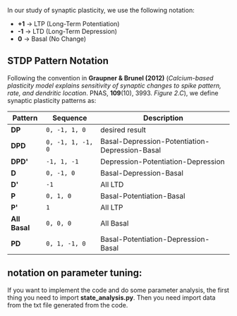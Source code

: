 In our study of synaptic plasticity, we use the following notation:

- **+1** → LTP (Long-Term Potentiation)  
- **-1** → LTD (Long-Term Depression)  
- **0** → Basal (No Change)

## STDP Pattern Notation

Following the convention in **Graupner & Brunel (2012)** (*Calcium-based plasticity model explains sensitivity of synaptic changes to spike pattern, rate, and dendritic location*. PNAS, **109**(10), 3993. *Figure 2.C*), we define synaptic plasticity patterns as:

| **Pattern** | **Sequence** | **Description** |
|------------|-------------|----------------|
| **DP**   | `0, -1, 1, 0` | desired result |
| **DPD**  | `0, -1, 1, -1, 0` | Basal-Depression-Potentiation-Depression-Basal |
| **DPD'** | `-1, 1, -1` | Depression-Potentiation-Depression |
| **D**    | `0, -1, 0` | Basal-Depression-Basal |
| **D'**   | `-1` | All LTD |
| **P**    | `0, 1, 0` | Basal-Potentiation-Basal |
| **P'**   | `1` | All LTP |
| **All Basal** | `0, 0, 0` | All Basal |
| **PD**   | `0, 1, -1, 0` | Basal-Potentiation-Depression-Basal |


## notation on parameter tuning:
If you want to implement the code and do some parameter analysis, the first thing you need to import **state_analysis.py**. Then you need import data from the txt file generated from the code. 

